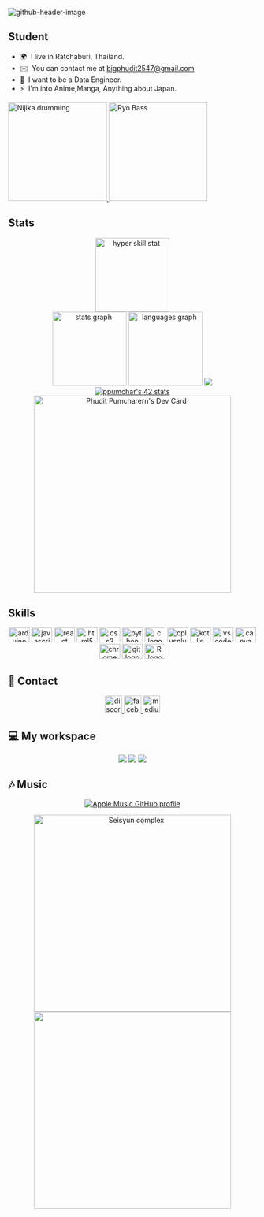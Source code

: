 ![github-header-image](https://user-images.githubusercontent.com/88961123/159499718-92679e0a-2f2c-4bab-be25-ae1d37c0bc8b.png)

## Student


* 🌍  I live in Ratchaburi, Thailand.
* ✉️  You can contact me at [bigphudit2547@gmail.com](mailto:bigphudit2547@gmail.com)
* 🧠  I want to be a Data Engineer.
* ⚡  I'm into Anime,Manga, Anything about Japan.

<p>
  <a href="https://youtu.be/3ijkvUYwJhU">
    <img width=200 height=200 src=https://media.tenor.com/0yAbWNOq4lkAAAAC/nijika-ijichi-ijichi-nijika.gif alt="Nijika drumming" />
  </a>
  <a href="https://youtu.be/MTPiaDzacSI">
    <img width=200 height=200 src=https://fi.somethingawful.com/safs/titles/8d/05/00187767.0011.gif alt="Ryo Bass" />
  </a>
</p>

## Stats

<div align="center">
  <a href="https://hyperskill.org/profile/212545242" >
    <img src="https://hyperskill.org/static/favicons/favicon-128.png"  height="150" alt="hyper skill stat" />
  </a>
  <br>
  <img src="https://github-readme-stats-ppumchar.vercel.app/api?hide_title=false&hide_rank=false&show_icons=true&include_all_commits=true&count_private=true&disable_animations=false&theme=tokyonight&locale=en&hide_border=false&username=Phudit-2547" height="150" alt="stats graph"  />
  <img src="https://github-readme-stats-ppumchar.vercel.app/api/top-langs?locale=en&hide=jupyter%20notebook&layout=compact&card_width=320&langs_count=5&theme=tokyonight&hide_border=false&username=Phudit-2547" height="150" alt="languages graph"  />
  <img src="https://github-profile-summary-cards.vercel.app/api/cards/profile-details?username=Phudit-2547&theme=tokyonight"  />
  <br>
  <a href="https://github.com/JaeSeoKim/badge42">
    <img src="https://badge42.vercel.app/api/v2/cl9cag3kf00160gjtdx3xro3a/stats?cursusId=3&coalitionId=undefined" alt="ppumchar's 42 stats" />
  </a>
  <br>
<a href="https://app.daily.dev/PhuditPum">
  <img src="https://api.daily.dev/devcards/ce13921e49644ce08569a5b89ef2318b.png?r=pus" width="400" alt="Phudit Pumcharern's Dev Card"/>
  </a>
</div>

###
## Skills 
<div align="center">
  <img src="https://cdn.worldvectorlogo.com/logos/arduino-1.svg" alt="arduino" height="30" width="42"/>
  <img src="https://cdn.jsdelivr.net/gh/devicons/devicon/icons/javascript/javascript-original.svg" height="30" width="42" alt="javascript logo"  />
  <img src="https://cdn.jsdelivr.net/gh/devicons/devicon/icons/react/react-original.svg" height="30" width="42" alt="react logo"  />
  <img src="https://cdn.jsdelivr.net/gh/devicons/devicon/icons/html5/html5-original.svg" height="30" width="42" alt="html5 logo"  />
  <img src="https://cdn.jsdelivr.net/gh/devicons/devicon/icons/css3/css3-original.svg" height="30" width="42" alt="css3 logo"  />
  <img src="https://cdn.jsdelivr.net/gh/devicons/devicon/icons/python/python-original.svg" height="30" width="42" alt="python logo"  />
  <img src="https://cdn.jsdelivr.net/gh/devicons/devicon/icons/c/c-original.svg" height="30" width="42" alt="c logo"  />
  <img src="https://cdn.jsdelivr.net/gh/devicons/devicon/icons/cplusplus/cplusplus-original.svg" height="30" width="42" alt="cplusplus logo"  />
   <img src="https://cdn.jsdelivr.net/gh/devicons/devicon/icons/kotlin/kotlin-original.svg"height="30" width="42" alt="kotlin logo"  />
  <img src="https://cdn.jsdelivr.net/gh/devicons/devicon/icons/vscode/vscode-original.svg" height="30" width="42" alt="vscode logo"  />
  <img src="https://cdn.jsdelivr.net/gh/devicons/devicon/icons/canva/canva-original.svg" height="30" width="42" alt="canva logo"  />
  <img src="https://cdn.jsdelivr.net/gh/devicons/devicon/icons/chrome/chrome-original.svg" height="30" width="42" alt="chrome logo"  />
  <img src="https://cdn.jsdelivr.net/gh/devicons/devicon/icons/git/git-plain-wordmark.svg" height="30" width="42" alt="git logo"  />
  <img src="https://user-images.githubusercontent.com/33158051/103333492-1d992100-4a3c-11eb-8cd4-e83cb2c44895.png" height="30" width="42" alt="R logo"  />
           
</div>

###
## :link: Contact
<div align="center">
  <a href="https://discord.com/users/634793260346507302" >
    <img src="https://img.shields.io/static/v1?message=Discord&logo=discord&label=&color=7289DA&logoColor=white&labelColor=&style=for-the-badge" height="35" alt="discord logo"  />
  </a>
  <a href="https://www.facebook.com/phudit.pumcharoen/" >
    <img src="https://img.shields.io/static/v1?message=Facebook&logo=facebook&label=&color=1877F2&logoColor=white&labelColor=&style=for-the-badge" height="35" alt="facebook logo"  />
  </a>
  <a href="https://medium.com/@bigphudit2547" >
    <img src="https://img.shields.io/static/v1?message=Medium&logo=medium&label=&color=12100E&logoColor=white&labelColor=&style=for-the-badge" height="35" alt="medium logo"  />
  </a>
</div>

###


## 💻 My workspace

<div align="center">
<img src="https://img.shields.io/badge/hp%20laptop-0096D6?style=for-the-badge&logo=hp&logoColor=white">
<img src="https://img.shields.io/badge/Visual_Studio_Code-0078D4?style=for-the-badge&logo=visual%20studio%20code&logoColor=white">
  <a href="https://replit.com/@Oniichan7217">
<img src="https://img.shields.io/badge/replit-667881?style=for-the-badge&logo=replit&logoColor=white">
  </a>
  </div>


###

## :notes: Music 
<div align="center">
<p>
  <a href="https://github.com/rayriffy/apple-music-github-profile"><img src="https://apple-music-github-profile.rayriffy.com/theme/light.svg?uid=001388.6892a45f13d944e48c91275a7ec94f92.1614" alt="Apple Music GitHub profile">
  </a>
</p>
  <a href="https://www.youtube.com/watch?v=RWFW1OSlMkM&list=OLAK5uy_mNWkxcU6VC_aWOFnpqYha-J5UMzwbVlx4">
    <img src="https://animecorner.me/wp-content/uploads/2022/11/bocchi-the-rock-anime-kessoku-band.jpg?ezimgfmt=ng:webp/ngcb21" width="400" alt="Seisyun complex">
  </a>
  <br>
  <a href="https://youtu.be/1gsf4qvsLCM">
    <img src="https://static.wikia.nocookie.net/mrfz/images/9/94/Till_the_Bell_Tolls.png/revision/latest?cb=20220224012725" width="400">
  </a>
<div>

